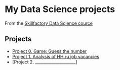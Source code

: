 # My Data Science projects
From the [Skillfactory Data Science cource](https://skillfactory.ru/data-scientist-pro)

## Projects

* [Project 0. Game: Guess the number](https://github.com/lurtz-dahaka/data_science_course/tree/master/project_0)
* [Project 1. Analysis of HH.ru job vacancies](https://github.com/lurtz-dahaka/data_science_course/tree/master/project_1)
* [Project 2. ____________________]